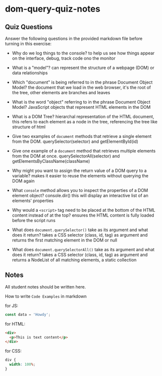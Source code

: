 # dom-query-quiz-notes

## Quiz Questions

Answer the following questions in the provided markdown file before turning in this exercise:

- Why do we log things to the console?
  to help us see how things appear on the interface, debug, track code ono the monitor

- What is a "model"?
  can represent the structure of a webpage (DOM) or data relationships

- Which "document" is being referred to in the phrase Document Object Model?
  the document that we load in the web browser, it's the root of the tree, other elements are branches and leaves

- What is the word "object" referring to in the phrase Document Object Model?
  JavaScript objects that represent HTML elements in the DOM

- What is a DOM Tree?
  hierarchal representation of the HTML document, this refers to each element as a node in the tree, referencing the tree like structure of html

- Give two examples of `document` methods that retrieve a single element from the DOM.
  querySelector(selector) and getElementById(id)

- Give one example of a `document` method that retrieves multiple elements from the DOM at once.
  querySelectorAll(selector) and getElementsByClassName(className)

- Why might you want to assign the return value of a DOM query to a variable?
  makes it easier to reuse the elements without querying the DOM again

- What `console` method allows you to inspect the properties of a DOM element object?
  console.dir() this will display an interactive list of an elements' properties

- Why would a `<script>` tag need to be placed at the bottom of the HTML content instead of at the top?
  ensures the HTML content is fully loaded before the script runs

- What does `document.querySelector()` take as its argument and what does it return?
  takes a CSS selector (class, id, tag) as argument and returns the first matching element in the DOM or null

- What does `document.querySelectorAll()` take as its argument and what does it return?
  takes a CSS selector (class, id, tag) as argument and returns a NodeList of all matching elements, a static collection

## Notes

All student notes should be written here.

How to write `Code Examples` in markdown

for JS:

```javascript
const data = 'Howdy';
```

for HTML:

```html
<div>
  <p>This is text content</p>
</div>
```

for CSS:

```css
div {
  width: 100%;
}
```
